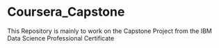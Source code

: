 # Coursera_Capstone
This Repository is mainly to work on the Capstone Project from the IBM Data Science Professional Certificate
